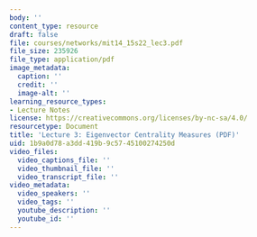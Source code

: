 ```yaml
---
body: ''
content_type: resource
draft: false
file: courses/networks/mit14_15s22_lec3.pdf
file_size: 235926
file_type: application/pdf
image_metadata:
  caption: ''
  credit: ''
  image-alt: ''
learning_resource_types:
- Lecture Notes
license: https://creativecommons.org/licenses/by-nc-sa/4.0/
resourcetype: Document
title: 'Lecture 3: Eigenvector Centrality Measures (PDF)'
uid: 1b9a0d78-a3dd-419b-9c57-45100274250d
video_files:
  video_captions_file: ''
  video_thumbnail_file: ''
  video_transcript_file: ''
video_metadata:
  video_speakers: ''
  video_tags: ''
  youtube_description: ''
  youtube_id: ''
---
```

